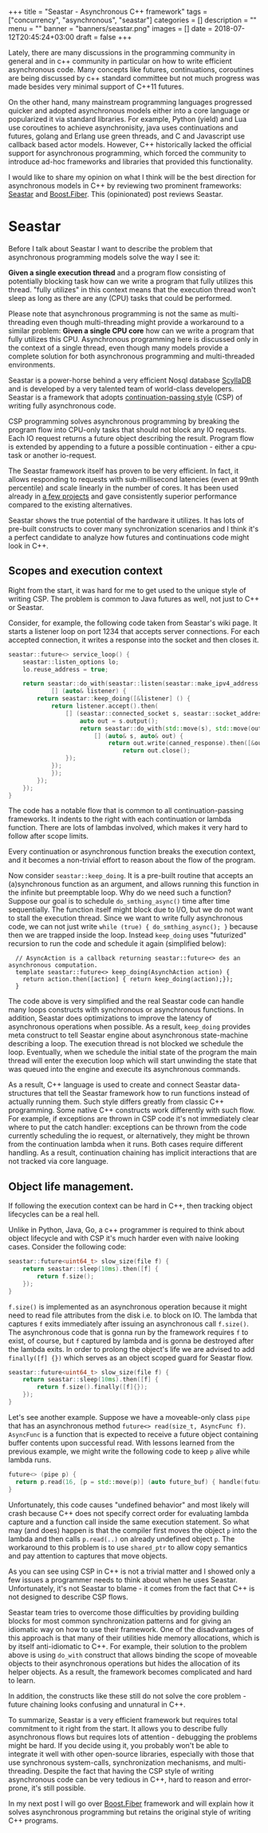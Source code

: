 +++
title = "Seastar - Asynchronous C++ framework"
tags = ["concurrency", "asynchronous", "seastar"]
categories = []
description = ""
menu = ""
banner = "banners/seastar.png"
images = []
date = 2018-07-12T20:45:24+03:00
draft = false
+++

Lately, there are many discussions in the programming community in general and in c++ community in particular on how to write efficient asynchronous code. Many concepts like futures, continuations, coroutines are being discussed by c++ standard
committee but not much progress was made besides very minimal support of C++11 futures.

On the other hand, many mainstream programming languages progressed quicker and adopted asynchronous models
either into a core language or popularized it via standard libraries.
For example, Python (yield) and Lua use coroutines to achieve asynchronisity, java uses continuations and futures,  golang and Erlang use green threads, and C and Javascript use callback based actor models.
However, C++ historically lacked the official support for asynchronous programming, which forced
the community to introduce ad-hoc frameworks and libraries that provided this functionality.

I would like to share my opinion on what I think will be the best direction for asynchronous models in C++ by reviewing two
prominent frameworks: [Seastar](http://seastar.io/) and [Boost.Fiber](https://boost.org/doc/libs/1_67_0/libs/fiber/doc/html/index.html). This (opinionated) post reviews Seastar.


<!--more-->

# Seastar
Before I talk about Seastar I want to describe the problem that asynchronous programming models solve
the way I see it:

**Given a single execution thread** and a program flow consisting of potentially blocking task
how can we write a program that fully utilizes this thread. "fully utilizes" in this context means that the execution thread
won't sleep as long as there are any (CPU) tasks that could be performed.

Please note that asynchronous programming is not the same as multi-threading even though
multi-threading might provide a workaround to a similar problem: **Given a single CPU core** how can we
write a program that fully utilizes this CPU. Asynchronous programming here is discussed only in
the context of a single thread, even though many models provide a complete solution for both asynchronous
programming and multi-threaded environments.

Seastar is a power-horse behind a very efficient Nosql database [ScyllaDB](https://scylladb.com) and
is developed by a very talented team of world-class developers. Seastar is a framework that adopts [continuation-passing style](https://en.wikipedia.org/wiki/Continuation-passing_style) (CSP) of writing fully asynchronous code.

CSP programming solves asynchronous programming by breaking the program flow into CPU-only tasks
that should not block any IO requests. Each IO request returns a future object describing the result.
Program flow is extended by appending to a future a possible continuation - either a cpu-task or another io-request.

The Seastar framework itself has proven to be very efficient. In fact, it allows responding to requests
with sub-millisecond latencies (even at 99nth percentile) and scale linearly in the number of cores.
It has been used already in [a few projects](http://seastar.io/seastar-applications/) and
gave consistently superior performance compared to the existing alternatives.

Seastar shows the true potential of the hardware it utilizes. It has lots of pre-built constructs
to cover many synchronization scenarios and I think it's a perfect candidate to analyze how futures
and continuations code might look in C++.

## Scopes and execution context
Right from the start, it was hard for me to get used to the unique style of writing CSP.
The problem is common to Java futures as well, not just to C++ or Seastar.

Consider, for example, the following code taken from Seastar's wiki page.
It starts a listener loop on port 1234 that accepts server connections.
For each accepted connection, it writes a response into the socket and then closes it.

```cpp
seastar::future<> service_loop() {
    seastar::listen_options lo;
    lo.reuse_address = true;

    return seastar::do_with(seastar::listen(seastar::make_ipv4_address({1234}), lo),
            [] (auto& listener) {
        return seastar::keep_doing([&listener] () {
            return listener.accept().then(
                [] (seastar::connected_socket s, seastar::socket_address a) {
                    auto out = s.output();
                    return seastar::do_with(std::move(s), std::move(out),
                        [] (auto& s, auto& out) {
                            return out.write(canned_response).then([&out] {
                                return out.close();
                });
            });
            });
        });
    });
}
```

The code has a notable flow that is common to all continuation-passing frameworks.
It indents to the right with each continuation or lambda function. There are lots of lambdas involved,
which makes it very hard to follow after scope limits.

Every continuation or asynchronous function breaks the execution context, and it becomes a non-trivial effort
to reason about the flow of the program.

Now consider `seastar::keep_doing`. It is a pre-built routine that accepts an (a)synchronous function
as an argument, and allows running this function in the infinite but preemptable loop.
Why do we need such a function?  Suppose our goal is to schedule `do_smthing_async()` time after time
sequentially. The function itself might block due to I/O, but we do not want to stall the execution thread.
Since we want to write fully asynchronous code, we can not just write `while (true) { do_smthing_async(); }`
because then we are trapped inside the loop. Instead `keep_doing` uses "futurized" recursion to run the code and schedule it again (simplified below):

```
  // AsyncAction is a callback returning seastar::future<> des an asynchronous computation.
  template seastar::future<> keep_doing(AsynchAction action) {
    return action.then([action] { return keep_doing(action);});
  }
```

The code above is very simplified and the real Seastar code can handle many loops constructs with
synchronous or asynchronous functions. In addition, Seastar does optimizations to improve
the latency of asynchronous operations when possible. As a result, `keep_doing` provides meta
construct to tell Seastar engine about asynchronous state-machine describing a loop.
The execution thread is not blocked we schedule the loop.
Eventually, when we schedule the initial state of the program the main thread
will enter the execution loop which will start unwinding the  state that was queued into the engine and execute
its asynchronous commands.

As a result, C++ language is used to create and connect Seastar data-structures that tell the Seastar framework
how to run functions instead of actually running them. Such style differs greatly from classic C++ programming.
Some native C++ constructs work differently with such flow. For example, if exceptions are thrown
in CSP code it's not immediately clear where to put the catch handler:
exceptions can be thrown from the code currently scheduling the io request, or alternatively,
they might be thrown from the continuation lambda when it runs. Both cases require different handling.
As a result, continuation chaining has implicit interactions that are not tracked via core language.

## Object life management.
If following the execution context can be hard in C++, then tracking object lifecycles can be a real hell.

Unlike in Python, Java, Go, a c++ programmer is required to think about object lifecycle and with CSP
it's much harder even with naive looking cases. Consider the following code:

```cpp
seastar::future<uint64_t> slow_size(file f) {
    return seastar::sleep(10ms).then([f] {
        return f.size();
    });
}
```

`f.size()` is implemented as an asynchronous operation because it might need to
read file attributes from the disk i.e. to block on IO. The lambda that captures `f` exits immediately
after issuing an asynchronous call `f.size()`. The asynchronous code that is gonna run by the framework requires `f` to exist, of course, but `f` captured by lambda and is gonna be destroyed after the lambda exits.
In order to prolong the object's life we are advised to add `finally([f] {})` which
serves as an object scoped guard for Seastar flow.

```cpp
seastar::future<uint64_t> slow_size(file f) {
    return seastar::sleep(10ms).then([f] {
        return f.size().finally([f]{});
    });
}
```

Let's see another example. Suppose we have a moveable-only class `pipe` that has an asynchronous method
`future<> read(size_t, AsyncFunc f)`. `AsyncFunc` is a function that is expected to receive a future
object containing buffer contents upon successful read. With lessons learned from the previous example,
we might write the following code to keep `p` alive while lambda runs.

```cpp
future<> (pipe p) {
  return p.read(16, [p = std::move(p)] (auto future_buf) { handle(future_buf); ... });
}
```

Unfortunately, this code causes "undefined behavior" and most likely will crash because C++ does
not specify correct order for evaluating lambda capture and a function call inside the same execution statement.
So what may (and does) happen is that the compiler first moves the object `p` into the lambda and
then calls `p.read(..)` on already undefined object `p`.
The workaround to this problem is to use `shared_ptr` to allow copy semantics and pay attention to captures that move objects.

As you can see using CSP in C++ is not a trivial matter and I showed only a few issues a programmer needs to think about when he uses Seastar. Unfortunately, it's not Seastar to blame - it comes from the fact that C++ is not designed to describe CSP flows.

Seastar team tries to overcome those difficulties by providing building blocks for most common
synchronization patterns and for giving an idiomatic way on how to use their framework.
One of the disadvantages of this approach is that many of their utilities hide memory allocations,
which is by itself anti-idiomatic to C++. For example, their solution to the problem above is
using `do_with` construct that allows binding the scope of moveable objects to their asynchronous operations
but hides the allocation of its helper objects. As a result, the framework becomes complicated and hard to learn.

In addition, the constructs like these still do not solve the core problem - future chaining looks
confusing and unnatural in C++.

To summarize, Seastar is a very efficient framework but requires total commitment to it right from the start.
It allows you to describe fully asynchronous flows but requires lots of attention - debugging the problems might be hard.
If you decide using it, you probably won't be able to integrate it well with other open-source libraries,
especially with those that use synchronous system-calls, synchronization mechanisms, and multi-threading.
Despite the fact that having the CSP style of writing asynchronous code can be very tedious in C++,
hard to reason and error-prone, it's still possible.

In my next post I will go over [Boost.Fiber](https://boost.org/doc/libs/1_67_0/libs/fiber/doc/html/index.html)
framework and will explain how it solves asynchronous programming but retains the original style of writing C++ programs.
